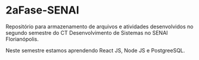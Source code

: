 # 2aFase-SENAI
Repositório para armazenamento de arquivos e atividades desenvolvidos no segundo semestre do CT Desenvolvimento de Sistemas no SENAI Florianópolis.

Neste semestre estamos aprendendo React JS, Node JS e PostgreeSQL.